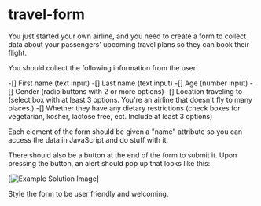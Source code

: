 # travel-form

You just started your own airline, and you need to create a form to collect data about your passengers' upcoming travel plans so they can book their flight.

You should collect the following information from the user:

-[] First name (text input)
-[] Last name (text input)
-[] Age (number input)
-[] Gender (radio buttons with 2 or more options)
-[] Location traveling to (select box with at least 3 options. You're an airline that doesn't fly to many places.)
-[] Whether they have any dietary restrictions (check boxes for vegetarian, kosher, lactose free, ect. Include at least 3 options)

Each element of the form should be given a "name" attribute so you can access the data in JavaScript and do stuff with it.

There should also be a button at the end of the form to submit it. Upon pressing the button, an alert should pop up that looks like this:

[![Example Solution Image](https://www.notion.so/image/https%3A%2F%2Fcoursework.vschool.io%2Fcontent%2Fimages%2F2016%2F04%2FScreen-Shot-2016-04-22-at-12-20-48-PM.png?table=block&id=b7712b97-7e9a-41d1-a688-0deac6a8c3eb&spaceId=6aef2f33-de49-4357-824c-927199bca931&width=2000&userId=db19a4b9-b40a-4821-a995-7c88143ed880&cache=v2)]

Style the form to be user friendly and welcoming.

